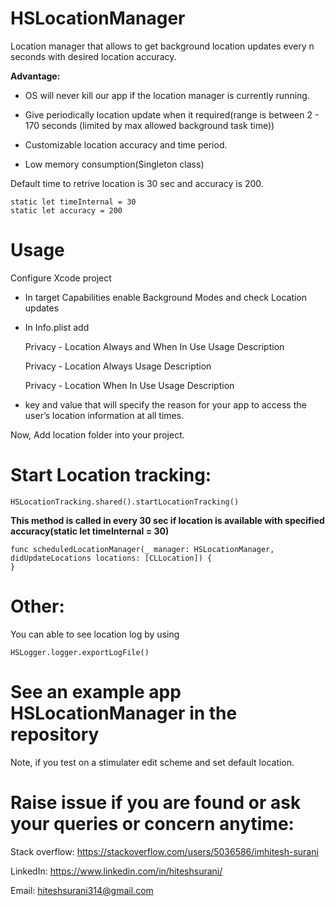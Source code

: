 # HSLocationManager

Location manager that allows to get background location updates every n seconds with desired location accuracy.

**Advantage:**

 - OS will never kill our app if the location manager is currently running.

 - Give periodically location update when it required(range is between 2 - 170 seconds (limited by max allowed background task time))

 - Customizable location accuracy and time period.

 - Low memory consumption(Singleton class)


Default time to retrive location is 30 sec and accuracy is 200. 

    static let timeInternal = 30
    static let accuracy = 200

# Usage
Configure Xcode project

 - In target Capabilities enable Background Modes and check Location updates

 - In Info.plist add 

    Privacy - Location Always and When In Use Usage Description

    Privacy - Location Always Usage Description

    Privacy - Location When In Use Usage Description

 - key and value that will specify the reason for your app to access the user’s location information at all times.


Now, Add location folder into your project.    
    
# Start Location tracking:

    HSLocationTracking.shared().startLocationTracking()
    
**This method is called in every 30 sec if location is available with specified accuracy(static let timeInternal = 30)**

    func scheduledLocationManager(_ manager: HSLocationManager, didUpdateLocations locations: [CLLocation]) {
    }

# Other:    
You can able to see location log by using 

    HSLogger.logger.exportLogFile()
    
# See an example app HSLocationManager in the repository

Note, if you test on a stimulater edit scheme and set default location.


# Raise issue if you are found or ask your queries or concern anytime:

Stack overflow: https://stackoverflow.com/users/5036586/imhitesh-surani

LinkedIn: https://www.linkedin.com/in/hiteshsurani/

Email: hiteshsurani314@gmail.com
